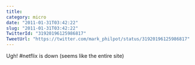 ```yaml
---
title: 
category: micro
date: "2011-01-31T03:42:22"
slug: "2011-01-31T03:42:22"
TwitterId: "31920196125986817"
TweetUrl: "https://twitter.com/mark_philpot/status/31920196125986817"
---
```


Ugh! #netflix is down (seems like the entire site)

